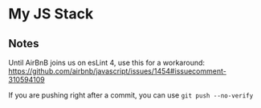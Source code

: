 # My JS Stack

## Notes

Until AirBnB joins us on esLint 4, use this for a workaround: https://github.com/airbnb/javascript/issues/1454#issuecomment-310594109

If you are pushing right after a commit, you can use `git push --no-verify`
